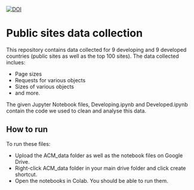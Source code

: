 [![DOI](https://zenodo.org/badge/551038412.svg)](https://zenodo.org/badge/latestdoi/551038412)

# Public sites data collection
This repository contains data collected for 9 developing and 9 developed countries (public sites as well as the top 100 sites). The data collected inclues:
- Page sizes
- Requests for various objects
- Sizes of various objects
- and more.

The given Jupyter Notebook files, Developing.ipynb and Developed.ipynb contain the code we used to clean and analyse this data.

## How to run
To run these files:
- Upload the ACM_data folder as well as the notebook files on Google Drive.
- Right-click ACM_data folder in your main drive folder and click create shortcut. 
- Open the notebooks in Colab. You should be able to run them.
